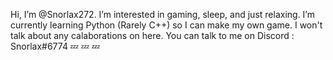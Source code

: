  Hi, I’m @Snorlax272.
 I’m interested in gaming, sleep, and just relaxing.
 I’m currently learning Python (Rarely C++) so I can make my own game. 
 I won't talk about any calaborations on here.
 You can talk to me on Discord : Snorlax#6774 💤 💤 💤



<!---
Snorlax272/Snorlax272 is a ✨ special ✨ repository because its `README.md` (this file) appears on your GitHub profile.
You can click the Preview link to take a look at your changes.
--->
